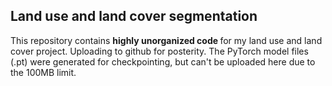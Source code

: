 ## Land use and land cover segmentation
This repository contains <b> highly unorganized code </b> for my land use and land cover project. Uploading to github for posterity. The PyTorch model files (.pt) were generated for checkpointing, but can't be uploaded here due to the 100MB limit.